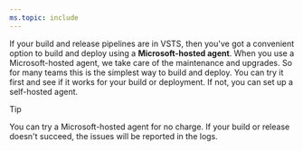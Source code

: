 ```yaml
---
ms.topic: include
---
```


If your build and release pipelines are in VSTS, then you've got a convenient option to build and deploy using a **Microsoft-hosted agent**. When you use a Microsoft-hosted agent, we take care of the maintenance and upgrades. So for many teams this is the simplest way to build and deploy. You can try it first and see if it works for your build or deployment. If not, you can set up a self-hosted agent.

> [!TIP]
>
> You can try a Microsoft-hosted agent for no charge. If your build or release doesn't succeed, the issues will be reported in the logs.
